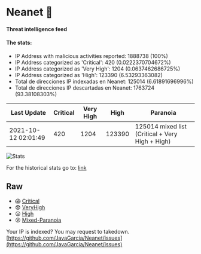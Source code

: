# Neanet :hocho:
#### Threat intelligence feed
#### The stats:

- IP Address with malicious activities reported: 1888738 (100%)
- IP Address categorized as 'Critical':  420 (0.0222370704672%)
- IP Address categorized as 'Very High':  1204 (0.0637462686725%)
- IP Address categorized as 'High':  123390 (6.53293363082)
- Total de direcciones IP indexadas en Neanet:  125014 (6.61891696996%)
- Total de direcciones IP descartadas en Neanet:  1763724 (93.38108303%)

| Last Update | Critical | Very High | High | Paranoia |
| --- | --- | --- | --- | --- |
| 2021-10-12 02:01:49 | 420 | 1204 | 123390 | 125014 mixed list (Critical + Very High + High)|

![Stats](https://docs.google.com/spreadsheets/d/e/2PACX-1vSnaNMIXVabIpDJjufMlzH7poXnshF3mgd8Is1g9ytUEzVsP5my4Trn8f-xkoLLQ38xpL3HtmUexLo6/pubchart?oid=501124687&format=image)

For the historical stats go to: [link](/stats.csv)
## Raw
- :scream: [Critical](https://raw.githubusercontent.com/JavaGarcia/Neanet/master/blacklists/neanet_critical.txt)
- :fearful: [VeryHigh](https://raw.githubusercontent.com/JavaGarcia/Neanet/master/blacklists/neanet_veryHigh.txtt)
- :frowning: [High](https://raw.githubusercontent.com/JavaGarcia/Neanet/master/blacklists/neanet_high.txt)
- :dizzy_face: [Mixed-Paranoia](https://raw.githubusercontent.com/JavaGarcia/Neanet/master/blacklists/neanet_all.txt)


Your IP is indexed? You may request to takedown. [https://github.com/JavaGarcia/Neanet/issues](https://github.com/JavaGarcia/Neanet/issues)





















































































































































































































































































































































































































































































































































































































































































































































































































































































































































































































































































































































































































































































































































































































































































































































































































































































































































































































































































































































































































































































































































































































































































































































































































































































































































































































































































































































































































































































































































































































































































































































































































































































































































































































































































































































































































































































































































































































































































































































































































































































































































































































































































































































































































































































































































































































































































































































































































































































































































































































































































































































































































































































































































































































































































































































































































































































































































































































































































































































































































































































































































































































































































































































































































































































































































































































































































































































































































































































































































































































































































































































































































































































































































































































































































































































































































































































































































































































































































































































































































































































































































































































































































































































































































































































































































































































































































































































































































































































































































































































































































































































































































































































































































































































































































































































































































